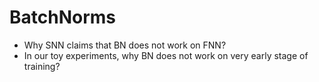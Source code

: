 # BatchNorms

* Why SNN claims that BN does not work on FNN?
* In our toy experiments, why BN does not work on very early stage of training?
